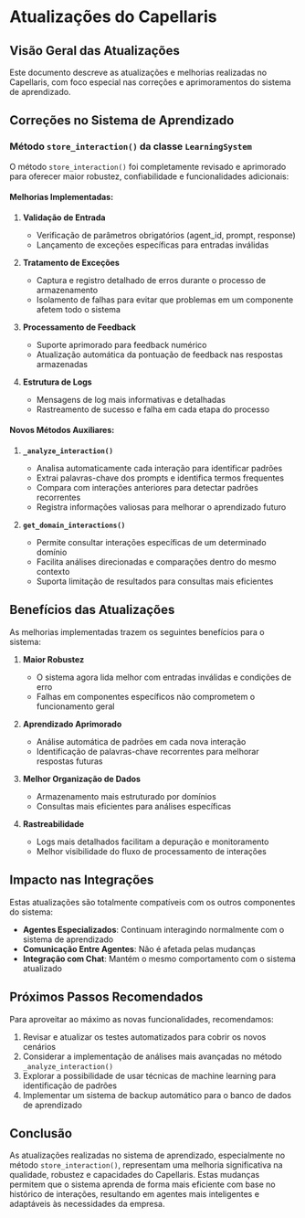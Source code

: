 # Atualizações do Capellaris

## Visão Geral das Atualizações

Este documento descreve as atualizações e melhorias realizadas no Capellaris, com foco especial nas correções e aprimoramentos do sistema de aprendizado.

## Correções no Sistema de Aprendizado

### Método `store_interaction()` da classe `LearningSystem`

O método `store_interaction()` foi completamente revisado e aprimorado para oferecer maior robustez, confiabilidade e funcionalidades adicionais:

#### Melhorias Implementadas:

1. **Validação de Entrada**
   - Verificação de parâmetros obrigatórios (agent_id, prompt, response)
   - Lançamento de exceções específicas para entradas inválidas

2. **Tratamento de Exceções**
   - Captura e registro detalhado de erros durante o processo de armazenamento
   - Isolamento de falhas para evitar que problemas em um componente afetem todo o sistema

3. **Processamento de Feedback**
   - Suporte aprimorado para feedback numérico
   - Atualização automática da pontuação de feedback nas respostas armazenadas

4. **Estrutura de Logs**
   - Mensagens de log mais informativas e detalhadas
   - Rastreamento de sucesso e falha em cada etapa do processo

#### Novos Métodos Auxiliares:

1. **`_analyze_interaction()`**
   - Analisa automaticamente cada interação para identificar padrões
   - Extrai palavras-chave dos prompts e identifica termos frequentes
   - Compara com interações anteriores para detectar padrões recorrentes
   - Registra informações valiosas para melhorar o aprendizado futuro

2. **`get_domain_interactions()`**
   - Permite consultar interações específicas de um determinado domínio
   - Facilita análises direcionadas e comparações dentro do mesmo contexto
   - Suporta limitação de resultados para consultas mais eficientes

## Benefícios das Atualizações

As melhorias implementadas trazem os seguintes benefícios para o sistema:

1. **Maior Robustez**
   - O sistema agora lida melhor com entradas inválidas e condições de erro
   - Falhas em componentes específicos não comprometem o funcionamento geral

2. **Aprendizado Aprimorado**
   - Análise automática de padrões em cada nova interação
   - Identificação de palavras-chave recorrentes para melhorar respostas futuras

3. **Melhor Organização de Dados**
   - Armazenamento mais estruturado por domínios
   - Consultas mais eficientes para análises específicas

4. **Rastreabilidade**
   - Logs mais detalhados facilitam a depuração e monitoramento
   - Melhor visibilidade do fluxo de processamento de interações

## Impacto nas Integrações

Estas atualizações são totalmente compatíveis com os outros componentes do sistema:

- **Agentes Especializados**: Continuam interagindo normalmente com o sistema de aprendizado
- **Comunicação Entre Agentes**: Não é afetada pelas mudanças
- **Integração com Chat**: Mantém o mesmo comportamento com o sistema atualizado

## Próximos Passos Recomendados

Para aproveitar ao máximo as novas funcionalidades, recomendamos:

1. Revisar e atualizar os testes automatizados para cobrir os novos cenários
2. Considerar a implementação de análises mais avançadas no método `_analyze_interaction()`
3. Explorar a possibilidade de usar técnicas de machine learning para identificação de padrões
4. Implementar um sistema de backup automático para o banco de dados de aprendizado

## Conclusão

As atualizações realizadas no sistema de aprendizado, especialmente no método `store_interaction()`, representam uma melhoria significativa na qualidade, robustez e capacidades do Capellaris. Estas mudanças permitem que o sistema aprenda de forma mais eficiente com base no histórico de interações, resultando em agentes mais inteligentes e adaptáveis às necessidades da empresa.
